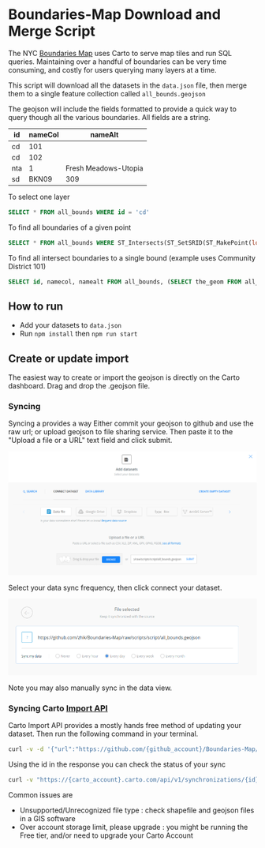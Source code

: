 # Boundaries-Map Download and Merge Script

The NYC [Boundaries Map](https://betanyc.github.io/Boundaries-Map/) uses Carto to serve map tiles and run SQL queries. Maintaining over a handful of boundaries can be very time consuming, and costly for users querying many layers at a time.

This script will download all the datasets in the `data.json` file, then merge them to a single feature collection called `all_bounds.geojson`

The geojson will include the fields formatted to provide a quick way to query though all the various boundaries. All fields are a string.

| id  | nameCol | nameAlt              |
| --- | ------- | -------------------- |
| cd  | 101     |                      |
| cd  | 102     |                      |
| nta | 1       | Fresh Meadows-Utopia |
| sd  | BKN09   | 309                  |

To select one layer

```sql
SELECT * FROM all_bounds WHERE id = 'cd'
```

To find all boundaries of a given point

```sql
SELECT * FROM all_bounds WHERE ST_Intersects(ST_SetSRID(ST_MakePoint(long, lat), 4326),the_geom)
```

To find all intersect boundaries to a single bound (example uses Community District 101)

```sql
SELECT id, namecol, namealt FROM all_bounds, (SELECT the_geom FROM all_bounds WHERE id = 'cd' AND namecol = '101') as m WHERE ST_Intersects(all_bounds.the_geom, m.the_geom) AND (st_area(st_intersection(all_bounds.the_geom, m.the_geom))/st_area(all_bounds.the_geom)) > .00025
```

## How to run

- Add your datasets to `data.json`
- Run `npm install` then `npm run start`

## Create or update import

The easiest way to create or import the geojson is directly on the Carto dashboard. Drag and drop the .geojson file.

### Syncing

Syncing a provides a way
Either commit your geojson to github and use the raw url; or upload geojson to file sharing service. Then paste it to the "Upload a file or a URL" text field and click submit.

![Add dataset in Carto](./img.png)

Select your data sync frequency, then click connect your dataset.

![Sync data in Carto](./img2.png)

Note you may also manually sync in the data view.

### Syncing Carto [Import API](https://carto.com/developers/import-api/reference/)

Carto Import API provides a mostly hands free method of updating your dataset. Then run the following command in your terminal.

```bash
curl -v -d '{"url":"https://github.com/{github_account}/Boundaries-Map/raw/master/script/all_bounds.geojson", "interval": 3600}' -H "Content-Type: application/json" "https://{carto_account}.carto.com/api/v1/synchronizations/?api_key={api_key}"
```

Using the id in the response you can check the status of your sync

```bash
curl -v "https://{carto_account}.carto.com/api/v1/synchronizations/{id}?api_key={api_key}"
```

Common issues are

- Unsupported/Unrecognized file type : check shapefile and geojson files in a GIS software
- Over account storage limit, please upgrade : you might be running the Free tier, and/or need to upgrade your Carto Account
